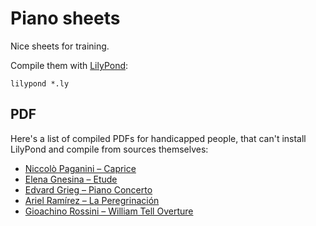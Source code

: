 # Piano sheets

Nice sheets for training.

Compile them with [LilyPond](http://lilypond.org):

```
lilypond *.ly
```

## PDF

Here's a list of compiled PDFs for handicapped people,
that can't install LilyPond and compile from sources themselves:
- [Niccolò Paganini – Caprice](https://github.com/arbitrary-dev/piano-sheets/releases/download/pdfs/paganini-caprice.pdf)
- [Elena Gnesina – Etude](https://github.com/arbitrary-dev/piano-sheets/releases/download/pdfs/gnesina-etude.pdf)
- [Edvard Grieg – Piano Concerto](https://github.com/arbitrary-dev/piano-sheets/releases/download/pdfs/grieg-piano-concerto.pdf)
- [Ariel Ramírez – La Peregrinación](https://github.com/arbitrary-dev/piano-sheets/releases/download/pdfs/ramirez-peregrinacion.pdf)
- [Gioachino Rossini – William Tell Overture](https://github.com/arbitrary-dev/piano-sheets/releases/download/pdfs/rossini-william-tell.pdf)
